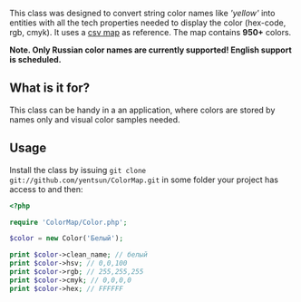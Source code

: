 This class was designed to convert string color names like *'yellow'* into entities with all the tech properties needed to display the color (hex-code, rgb, cmyk). It uses a [csv map](https://github.com/yentsun/ColorMap/blob/master/map.csv) as reference. The map contains **950+** colors.

**Note. Only Russian color names are currently supported! English support is scheduled.**

What is it for?
---------------

This class can be handy in a an application, where colors are stored by names only and visual color samples needed.

Usage
-----

Install the class by issuing ```git clone git://github.com/yentsun/ColorMap.git``` in some folder your project
has access to and then:

```php
<?php

require 'ColorMap/Color.php';

$color = new Color('Белый');

print $color->clean_name; // белый
print $color->hsv; // 0,0,100
print $color->rgb; // 255,255,255
print $color->cmyk; // 0,0,0,0
print $color->hex; // FFFFFF
```
